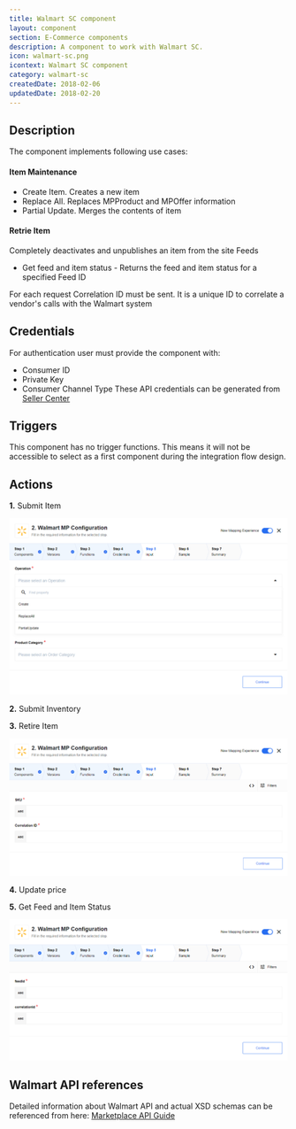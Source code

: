 ```yaml
---
title: Walmart SC component
layout: component
section: E-Commerce components
description: A component to work with Walmart SC.
icon: walmart-sc.png
icontext: Walmart SC component
category: walmart-sc
createdDate: 2018-02-06
updatedDate: 2018-02-20
---
```


## Description

The component implements following use cases:

#### Item Maintenance

* Create Item. Creates a new item
* Replace All. Replaces MPProduct and MPOffer information
* Partial Update. Merges the contents of item

#### Retrie Item

Completely deactivates and unpublishes an item from the site Feeds

* Get feed and item status - Returns the feed and item status for a specified Feed ID

For each request Correlation ID must be sent. It is a unique ID to correlate a vendor's calls with the Walmart system

## Credentials

For authentication user must provide the component with:

* Consumer ID
* Private Key
* Consumer Channel Type These API credentials can be generated from [Seller Center](https://sellerhelp.walmart.com/s/)

## Triggers

This component has no trigger functions. This means it will not be accessible to
select as a first component during the integration flow design.

## Actions

**1.** Submit Item

![Submit Item](img/submit-item.png)

**2.** Submit Inventory

**3.** Retire Item

![Retire Item](img/retire-item.png)

**4.** Update price

**5.** Get Feed and Item Status

![Get Feed and Item Status](img/get-feed-and-item-status.png)

## Walmart API references

Detailed information about Walmart API and actual XSD schemas can be referenced from here: [Marketplace API Guide](https://developer.walmart.com/#/apicenter/marketPlace/latest)
